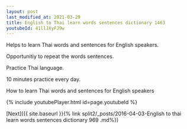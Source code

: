 ```yaml
---
layout: post
last_modified_at: 2021-03-29
title: English to Thai learn words sentences dictionary 1463 
youtubeId: 41llJXyFJ9w
---
```

 
 
Helps to learn Thai words and sentences for English speakers.

Opportunitiy to repeat the words sentences. 

Practice Thai language. 
 
10 minutes practice every day. 
 
How to learn Thai words and sentences for English speakers 
 
{% include youtubePlayer.html id=page.youtubeId %}
 
 
[Next]({{ site.baseurl }}{% link  split2/_posts/2016-04-03-English to thai learn words sentences dictionary 969 .md%})
 
